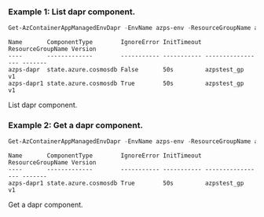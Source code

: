 ### Example 1: List dapr component.
```powershell
Get-AzContainerAppManagedEnvDapr -EnvName azps-env -ResourceGroupName azpstest_gp
```

```output
Name       ComponentType        IgnoreError InitTimeout ResourceGroupName Version
----       -------------        ----------- ----------- ----------------- -------
azps-dapr  state.azure.cosmosdb False       50s         azpstest_gp       v1
azps-dapr1 state.azure.cosmosdb True        50s         azpstest_gp       v1
```

List dapr component.

### Example 2: Get a dapr component.
```powershell
Get-AzContainerAppManagedEnvDapr -EnvName azps-env -ResourceGroupName azpstest_gp -DaprName azps-dapr1
```

```output
Name       ComponentType        IgnoreError InitTimeout ResourceGroupName Version
----       -------------        ----------- ----------- ----------------- -------
azps-dapr1 state.azure.cosmosdb True        50s         azpstest_gp       v1
```

Get a dapr component.